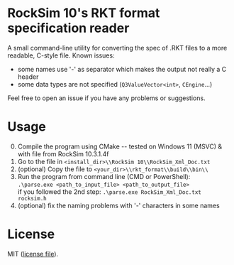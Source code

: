 # RockSim 10's RKT format specification reader
A small command-line utility for converting the spec of .RKT files to a more readable, C-style file. Known issues:
- some names use '-' as separator which makes the output not really a C header
- some data types are not specified (`Q3ValueVector<int>`, `CEngine`...)

Feel free to open an issue if you have any problems or suggestions.

# Usage
0) Compile the program using CMake -- tested on Windows 11 (MSVC) & with file from RockSim 10.3.1.4f
1) Go to the file in `<install_dir>\\RockSim 10\\RockSim_Xml_Doc.txt`
2) (optional) Copy the file to `<your_dir>\\rkt_format\\build\\bin\\`
3) Run the program from command line (CMD or PowerShell):  
	`.\parse.exe <path_to_input_file> <path_to_output_file>`  
if you followed the 2nd step:
	`.\parse.exe RockSim_Xml_Doc.txt rocksim.h`
4) (optional) fix the naming problems with '-' characters in some names

# License
MIT ([license file](LICENSE.MD)). 
